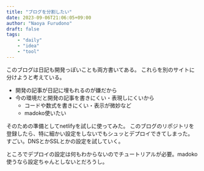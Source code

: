 ```yaml
---
title: "ブログを分割したい"
date: 2023-09-06T21:06:05+09:00
author: "Naoya Furudono"
draft: false
tags:
    - "daily"
    - "idea"
    - "tool"
---
```


このブログは日記も開発っぽいことも両方書いてある。
これらを別のサイトに分けようと考えている。

- 開発の記事が日記に埋もれるのが嫌だから
- 今の環境だと開発の記事を書きにくい・表現しにくいから
  - コードや数式を書きにくい・表示が微妙など
  - madoko使いたい

そのための準備としてnetlifyを試しに使ってみた。
このブログのリポジトリを登録したら、特に細かい設定をしないでもシュッとデプロイできてしまった。
すごい。DNSとかSSLとかの設定を試していく。

ところでデプロイの設定は何もわからないのでチュートリアルが必要。madoko使うなら設定ちゃんとしないとだろうし。

